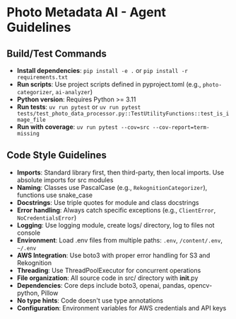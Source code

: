 # Photo Metadata AI - Agent Guidelines

## Build/Test Commands
- **Install dependencies**: `pip install -e .` or `pip install -r requirements.txt`
- **Run scripts**: Use project scripts defined in pyproject.toml (e.g., `photo-categorizer`, `ai-analyzer`)
- **Python version**: Requires Python >= 3.11
- **Run tests**: `uv run pytest` or `uv run pytest tests/test_photo_data_processor.py::TestUtilityFunctions::test_is_image_file`
- **Run with coverage**: `uv run pytest --cov=src --cov-report=term-missing`

## Code Style Guidelines
- **Imports**: Standard library first, then third-party, then local imports. Use absolute imports for src modules
- **Naming**: Classes use PascalCase (e.g., `RekognitionCategorizer`), functions use snake_case
- **Docstrings**: Use triple quotes for module and class docstrings
- **Error handling**: Always catch specific exceptions (e.g., `ClientError`, `NoCredentialsError`)
- **Logging**: Use logging module, create logs/ directory, log to files not console
- **Environment**: Load .env files from multiple paths: `.env`, `/content/.env`, `~/.env`
- **AWS Integration**: Use boto3 with proper error handling for S3 and Rekognition
- **Threading**: Use ThreadPoolExecutor for concurrent operations
- **File organization**: All source code in src/ directory with __init__.py
- **Dependencies**: Core deps include boto3, openai, pandas, opencv-python, Pillow
- **No type hints**: Code doesn't use type annotations
- **Configuration**: Environment variables for AWS credentials and API keys